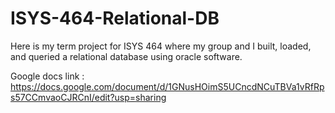 # ISYS-464-Relational-DB
Here is my term project for ISYS 464 where my group and I built, loaded, and queried a relational database using oracle software. 

Google docs link : https://docs.google.com/document/d/1GNusHOimS5UCncdNCuTBVa1vRfRps57CCmvaoCJRCnI/edit?usp=sharing
